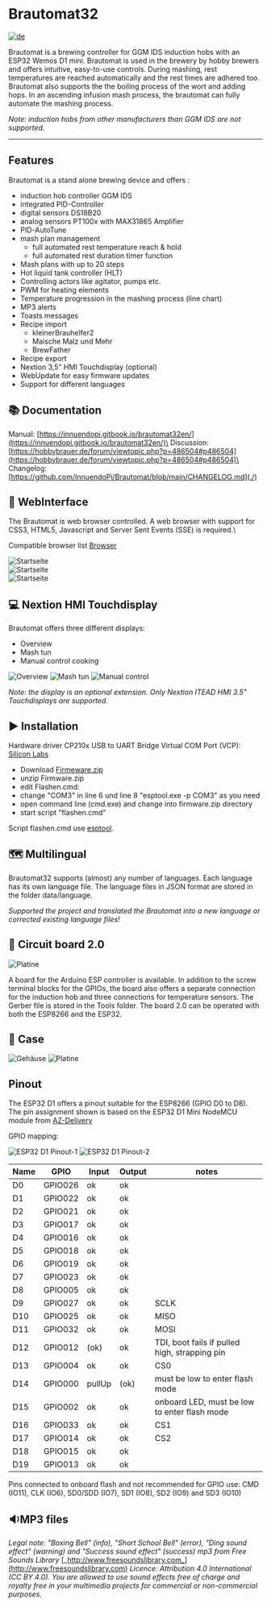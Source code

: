 # Brautomat32

[![de](https://img.shields.io/badge/lang-de-green.svg)](https://raw.githubusercontent.com/InnuendoPi/Brautomat32/main/README.md)

Brautomat is a brewing controller for GGM IDS induction hobs with an ESP32 Wemos D1 mini. Brautomat is used in the brewery by hobby brewers and offers intuitive, easy-to-use controls. During mashing, rest temperatures are reached automatically and the rest times are adhered too. Brautomat also supports the the boiling process of the wort and adding hops. In an ascending infusion mash process, the brautomat can fully automate the mashing process.

_Note: induction hobs from other manufacturers than GGM IDS are not supported._

***

## Features

Brautomat is a stand alone brewing device and offers :

* induction hob controller GGM IDS
* integrated PID-Controller
* digital sensors DS18B20
* analog sensors PT100x with MAX31865 Amplifier
* PID-AutoTune
* mash plan management
  * full automated rest temperature reach & hold
  * full automated rest duration timer function
* Mash plans with up to 20 steps
* Hot liquid tank controller (HLT)
* Controlling actors like agitator, pumps etc.
* PWM for heating elements
* Temperature progression in the mashing process (line chart)
* MP3 alerts
* Toasts messages
* Recipe import
  * kleinerBrauhelfer2
  * Maische Malz und Mehr
  * BrewFather
* Recipe export
* Nextion 3,5" HMI Touchdisplay (optional)
* WebUpdate for easy firmware updates
* Support for different languages

## 📚 Documentation

Manual: [https://innuendopi.gitbook.io/brautomat32en/](https://innuendopi.gitbook.io/brautomat32en/)\
Discussion: [https://hobbybrauer.de/forum/viewtopic.php?p=486504#p486504](https://hobbybrauer.de/forum/viewtopic.php?p=486504#p486504)\
Changelog: [https://github.com/InnuendoPi/Brautomat/blob/main/CHANGELOG.md](./)

## 📰 WebInterface

The Brautomat is web browser controlled. A web browser with support for CSS3, HTML5, Javascript and Server Sent Events (SSE) is required.\\

Compatible browser list [Browser](https://developer.mozilla.org/en-US/docs/Web/API/Server-sent\_events/Using\_server-sent\_events#browser\_compatibility)

![Startseite](docs/img/brautomat.jpg)\
![Startseite](docs/img/IDS-AutoTune-Ziel.jpg)\
![Startseite](docs/img/brautomat-2.jpg)

## 💻 Nextion HMI Touchdisplay

Brautomat offers three different displays:

* Overview
* Mash tun
* Manual control cooking

![Overview](docs/img/kettlepage-sm.jpg) ![Mash tun](docs/img/brewpage-sm.jpg) ![Manual control](docs/img/induction-mode-sm.jpg)

_Note: the display is an optional extension. Only Nextion ITEAD HMI 3.5" Touchdisplays are supported._

## ▶️ Installation

Hardware driver CP210x USB to UART Bridge Virtual COM Port (VCP): [Silicon Labs](https://www.silabs.com/developers/usb-to-uart-bridge-vcp-drivers?tab=downloads)

* Download [Firmeware.zip](tools/Firmware.zip)
* unzip Firmware.zip
* edit Flashen.cmd:
* change "COM3" in line 6 und line 8 "esptool.exe -p COM3" as you need
* open command line (cmd.exe) and change into firmware.zip directory
* start script "flashen.cmd"

Script flashen.cmd use [esptool](https://github.com/espressif/esptool).

## 🗺️ Multilingual

Brautomat32 supports (almost) any number of languages. Each language has its own language file. The language files in JSON format are stored in the folder data/language.

_Supported the project and translated the Brautomat into a new language or corrected existing language files!_

## 📙 Circuit board 2.0

![Platine](docs/img/Platine20.jpg)

A board for the Arduino ESP controller is available. In addition to the screw terminal blocks for the GPIOs, the board also offers a separate connection for the induction hob and three connections for temperature sensors. The Gerber file is stored in the Tools folder. The board 2.0 can be operated with both the ESP8266 and the ESP32.

## 📗 Case

![Gehäuse](docs/img/brautomat_01.jpg)
![Platine](docs/img/brautomat_02.jpg)

## Pinout

The ESP32 D1 offers a pinout suitable for the ESP8266 (GPIO D0 to D8). The pin assignment shown is based on the ESP32 D1 Mini NodeMCU module from [AZ-Delivery](https://www.az-delivery.de/products/esp32-d1-mini)

GPIO mapping:

![ESP32 D1 Pinout-1](docs/img/ESP32-D1.pinout-1.jpg) ![ESP32 D1 Pinout-2](docs/img/ESP32-D1.pinout-2.jpg)

| Name | GPIO    | Input  | Output | notes                                         |
| ---- | ------- | ------ | ------ | --------------------------------------------- |
| D0   | GPIO026 | ok     | ok     |                                               |
| D1   | GPIO022 | ok     | ok     |                                               |
| D2   | GPIO021 | ok     | ok     |                                               |
| D3   | GPIO017 | ok     | ok     |                                               |
| D4   | GPIO016 | ok     | ok     |                                               |
| D5   | GPIO018 | ok     | ok     |                                               |
| D6   | GPIO019 | ok     | ok     |                                               |
| D7   | GPIO023 | ok     | ok     |                                               |
| D8   | GPIO005 | ok     | ok     |                                               |
| D9   | GPIO027 | ok     | ok     | SCLK                                          |
| D10  | GPIO025 | ok     | ok     | MISO                                          |
| D11  | GPIO032 | ok     | ok     | MOSI                                          |
| D12  | GPIO012 | (ok)   | ok     | TDI, boot fails if pulled high, strapping pin |
| D13  | GPIO004 | ok     | ok     | CS0                                           |
| D14  | GPIO000 | pullUp | (ok)   | must be low to enter flash mode               |
| D15  | GPIO002 | ok     | ok     | onboard LED, must be low to enter flash mode  |
| D16  | GPIO033 | ok     | ok     | CS1                                           |
| D17  | GPIO014 | ok     | ok     | CS2                                           |
| D18  | GPIO015 | ok     | ok     |                                               |
| D19  | GPIO013 | ok     | ok     |                                               |

Pins connected to onboard flash and not recommended for GPIO use: CMD (IO11), CLK (IO6), SD0/SDD (IO7), SD1 (IO8), SD2 (IO9) and SD3 (IO10)

## 🔉MP3 files

_Legal note: "Boxing Bell" (info), "Short School Bell" (error), "Ding sound effect" (warning) and "Success sound effect" (success) mp3 from Free Sounds Library_ [_http://www.freesoundslibrary.com_](http://www.freesoundslibrary.com) _Licence: Attribution 4.0 International (CC BY 4.0). You are allowed to use sound effects free of charge and royalty free in your multimedia projects for commercial or non-commercial purposes._
